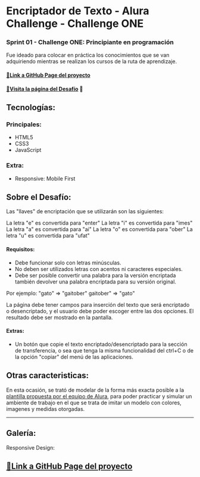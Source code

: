 # Encriptador de Texto - Alura Challenge - Challenge ONE

### Sprint 01 - Challenge ONE: Principiante en programación

Fue ideado para colocar en práctica los conocimientos que se van adquiriendo mientras se realizan los cursos de la ruta de aprendizaje.

#### [🔗Link a GitHub Page del proyecto](https://cmoros.github.io/Encriptador-Texto_Alura-Challenge-ONE/)

#### [🔗Visita la página del Desafío](https://www.aluracursos.com/challenges/oracle-one) 📃

## Tecnologías:

### Principales:

- HTML5
- CSS3
- JavaScript


### Extra:

- Responsive: Mobile First

## Sobre el Desafío:

Las "llaves" de encriptación que se utilizarán son las siguientes:

La letra "e" es convertida para "enter"
La letra "i" es convertida para "imes"
La letra "a" es convertida para "ai"
La letra "o" es convertida para "ober"
La letra "u" es convertida para "ufat"

#### Requisitos:
- Debe funcionar solo con letras minúsculas.
- No deben ser utilizados letras con acentos ni caracteres especiales.
- Debe ser posible convertir una palabra para la versión encriptada también devolver una palabra encriptada para su versión original.

Por ejemplo:
"gato" => "gaitober"
gaitober" => "gato"

La página debe tener campos para inserción del texto que será encriptado o desencriptado, y el usuario debe poder escoger entre las dos opciones.
El resultado debe ser mostrado en la pantalla.

#### Extras:

- Un botón que copie el texto encriptado/desencriptado para la sección de transferencia, o sea que tenga la misma funcionalidad del ctrl+C o de la opción "copiar" del menú de las aplicaciones.

## Otras caracteristicas:

En esta ocasión, se trató de modelar de la forma más exacta posible a la [plantilla propuesta por el equipo de Alura](https://www.figma.com/file/trP3p5nEh7XUyB3n2bomjP/Alura-Challenge---Desaf%C3%ADo-1---L%C3%B3gica?node-id=0%3A1), para poder practicar y simular un ambiente de trabajo en el que se trata de imitar un modelo con colores, imagenes y medidas otorgadas.

---

## Galería: 

Responsive Design:




## [🔗Link a GitHub Page del proyecto](https://cmoros.github.io/Encriptador-Texto_Alura-Challenge-ONE/)
